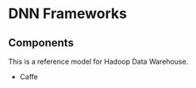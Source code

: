 DNN Frameworks
====================

Components
----------
This is a reference model for Hadoop Data Warehouse.

* Caffe 
